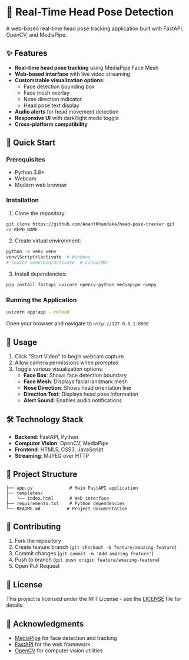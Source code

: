 # 🧠 Real-Time Head Pose Detection

A web-based real-time head pose tracking application built with FastAPI, OpenCV, and MediaPipe.

## ✨ Features

- **Real-time head pose tracking** using MediaPipe Face Mesh
- **Web-based interface** with live video streaming
- **Customizable visualization options:**
  - Face detection bounding box
  - Face mesh overlay
  - Nose direction indicator
  - Head pose text display
- **Audio alerts** for head movement detection
- **Responsive UI** with dark/light mode toggle
- **Cross-platform compatibility**

## 🚀 Quick Start

### Prerequisites

- Python 3.8+
- Webcam
- Modern web browser

### Installation

1. Clone the repository:
```bash
git clone https://github.com/AnantKhandaka/head-pose-tracker.git
cd REPO_NAME
```

2. Create virtual environment:
```bash
python -m venv venv
venv\Scripts\activate  # Windows
# source venv/bin/activate  # Linux/Mac
```

3. Install dependencies:
```bash
pip install fastapi uvicorn opencv-python mediapipe numpy
```

### Running the Application

```bash
uvicorn app:app --reload
```

Open your browser and navigate to `http://127.0.0.1:8000`

## 🎯 Usage

1. Click "Start Video" to begin webcam capture
2. Allow camera permissions when prompted
3. Toggle various visualization options:
   - **Face Box**: Shows face detection boundary
   - **Face Mesh**: Displays facial landmark mesh
   - **Nose Direction**: Shows head orientation line
   - **Direction Text**: Displays head pose information
   - **Alert Sound**: Enables audio notifications

## 🛠️ Technology Stack

- **Backend**: FastAPI, Python
- **Computer Vision**: OpenCV, MediaPipe
- **Frontend**: HTML5, CSS3, JavaScript
- **Streaming**: MJPEG over HTTP

## 📁 Project Structure

```
├── app.py              # Main FastAPI application
├── templates/
│   └── index.html      # Web interface
├── requirements.txt    # Python dependencies
└── README.md          # Project documentation
```

## 🤝 Contributing

1. Fork the repository
2. Create feature branch (`git checkout -b feature/amazing-feature`)
3. Commit changes (`git commit -m 'Add amazing feature'`)
4. Push to branch (`git push origin feature/amazing-feature`)
5. Open Pull Request

## 📝 License

This project is licensed under the MIT License - see the [LICENSE](LICENSE) file for details.

## 🙏 Acknowledgments

- [MediaPipe](https://mediapipe.dev/) for face detection and tracking
- [FastAPI](https://fastapi.tiangolo.com/) for the web framework
- [OpenCV](https://opencv.org/) for computer vision utilities